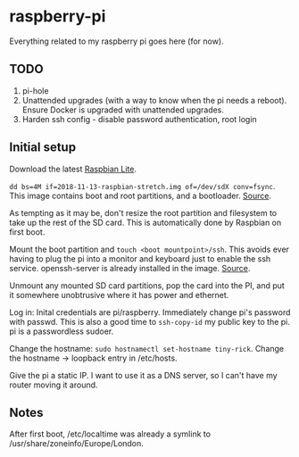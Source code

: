 # raspberry-pi

Everything related to my raspberry pi goes here (for now).

## TODO

1. pi-hole
1. Unattended upgrades (with a way to know when the pi needs a reboot). Ensure Docker is
   upgraded with unattended upgrades.
1. Harden ssh config - disable password authentication, root login

## Initial setup

Download the latest [Raspbian Lite](https://www.raspberrypi.org/downloads/raspbian/).

`dd bs=4M if=2018-11-13-raspbian-stretch.img of=/dev/sdX conv=fsync`. This image contains
boot and root partitions, and a bootloader.
[Source](https://www.raspberrypi.org/documentation/installation/installing-images/linux.md).

As tempting as it may be, don't resize the root partition and filesystem to take up the
rest of the SD card. This is automatically done by Raspbian on first boot.

Mount the boot partition and `touch <boot mountpoint>/ssh`. This avoids ever having to
plug the pi into a monitor and keyboard just to enable the ssh service. openssh-server is
already installed in the image.
[Source](https://www.raspberrypi.org/documentation/remote-access/ssh/).

Unmount any mounted SD card partitions, pop the card into the PI, and put it somewhere
unobtrusive where it has power and ethernet.

Log in: Inital credentials are pi/raspberry. Immediately change pi's password with passwd.
This is also a good time to `ssh-copy-id` my public key to the pi. pi is a passwordless
sudoer.

Change the hostname: `sudo hostnamectl set-hostname tiny-rick`. Change the hostname ->
loopback entry in /etc/hosts.

Give the pi a static IP. I want to use it as a DNS server, so I can't have my router
moving it around.

## Notes

After first boot, /etc/localtime was already a symlink to
/usr/share/zoneinfo/Europe/London.
